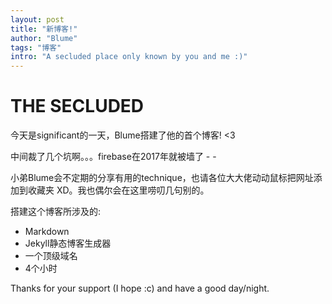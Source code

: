 ```yaml
---
layout: post
title: "新博客!"
author: "Blume"
tags: "博客"
intro: "A secluded place only known by you and me :)"
---
```


# THE SECLUDED

今天是significant的一天，Blume搭建了他的首个博客! <3

中间裁了几个坑啊。。。firebase在2017年就被墙了 - -

小弟Blume会不定期的分享有用的technique，也请各位大大佬动动鼠标把网址添加到收藏夹 XD。我也偶尔会在这里唠叨几句别的。

搭建这个博客所涉及的:
- Markdown
- Jekyll静态博客生成器
- 一个顶级域名
- 4个小时

Thanks for your support (I hope :c) and have a good day/night.